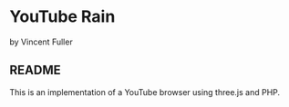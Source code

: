 # YouTube Rain
by Vincent Fuller

## README
This is an implementation of a YouTube browser using three.js and PHP. 